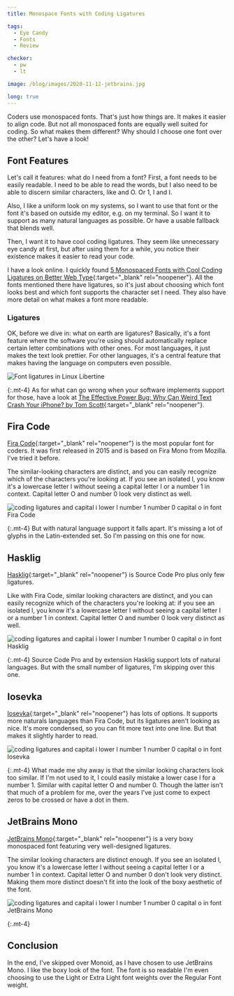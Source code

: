 ```yaml
---
title: Monospace Fonts with Coding Ligatures

tags:
  - Eye Candy
  - Fonts
  - Review

checker:
  - pw
  - lt

image: /blog/images/2020-11-12-jetbrains.jpg

long: true
---
```

Coders use monospaced fonts.
That's just how things are.
It makes it easier to align code.
But not all monospaced fonts are equally well suited for coding.
So what makes them different?
Why should I choose one font over the other?
Let's have a look!
<!-- more -->

## Font Features

Let's call it features: what do I need from a font?
First, a font needs to be easily readable.
I need to be able to read the words, but I also need to be able to discern similar characters, like and O. Or 1, l and I.

Also, I like a uniform look on my systems, so I want to use that font or the font it's based on outside my editor, e.g. on my terminal.
So I want it to support as many natural languages as possible.
Or have a usable fallback that blends well.

Then, I want it to have cool coding ligatures.
They seem like unnecessary eye candy at first, but after using them for a while, you notice their existence makes it easier to read your code.

I have a look online. I quickly found [5 Monospaced Fonts with Cool Coding Ligatures on Better Web Type](https://betterwebtype.com/articles/2020/02/13/5-monospaced-fonts-with-cool-coding-ligatures/){:target="_blank" rel="noopener"}.
All the fonts mentioned there have ligatures, so it's just about choosing which font looks best and which font supports the character set I need.
They also have more detail on what makes a font more readable.

### Ligatures

OK, before we dive in: what on earth are ligatures?
Basically, it's a font feature where the software you're using should automatically replace certain letter combinations with other ones.
For most languages, it just makes the text look prettier.
For other languages, it's a central feature that makes having the language on computers even possible.

<picture>
  <source srcset="{{ '/blog/images/2020-11-12-libertine.avif' | prepend: site.static_url | absolute_url }}" type="image/avif">
  <source srcset="{{ '/blog/images/2020-11-12-libertine.webp' | prepend: site.static_url | absolute_url }}" type="image/webp">
  <img loading="lazy" src="{{ '/blog/images/2020-11-12-libertine.png' | prepend: site.static_url | absolute_url }}" alt="Font ligatures in Linux Libertine">
</picture>

{:.mt-4}
As for what can go wrong when your software implements support for those, have a look at [The Effective Power Bug: Why Can Weird Text Crash Your iPhone? by Tom Scott](https://www.youtube.com/watch?v=hJLMSllzoLA){:target="_blank" rel="noopener"}.

## Fira Code

[Fira Code](https://github.com/tonsky/FiraCode){:target="_blank" rel="noopener"} is the most popular font for coders.
It was first released in 2015 and is based on Fira Mono from Mozilla.
I've tried it before.

The similar-looking characters are distinct, and you can easily recognize which of the characters you're looking at.
If you see an isolated l, you know it's a lowercase letter l without seeing a capital letter I or a number 1 in context.
Capital letter O and number 0 look very distinct as well.

<picture>
  <source srcset="{{ '/blog/images/2020-11-12-fira.avif' | prepend: site.static_url | absolute_url }}" type="image/avif">
  <source srcset="{{ '/blog/images/2020-11-12-fira.webp' | prepend: site.static_url | absolute_url }}" type="image/webp">
  <img loading="lazy" src="{{ '/blog/images/2020-11-12-fira.png' | prepend: site.static_url | absolute_url }}" alt="coding ligatures and capital i lower l number 1 number 0 capital o in font Fira Code">
</picture>

{:.mt-4}
But with natural language support it falls apart.
It's missing a lot of glyphs in the Latin-extended set.
So I'm passing on this one for now.

## Hasklig

[Hasklig](https://github.com/i-tu/Hasklig){:target="_blank" rel="noopener"} is Source Code Pro plus only few ligatures.

Like with Fira Code, similar looking characters are distinct, and you can easily recognize which of the characters you're looking at: if you see an isolated l, you know it's a lowercase letter l without seeing a capital letter I or a number 1 in context.
Capital letter O and number 0 look very distinct as well.

<picture>
  <source srcset="{{ '/blog/images/2020-11-12-hasklig.avif' | prepend: site.static_url | absolute_url }}" type="image/avif">
  <source srcset="{{ '/blog/images/2020-11-12-hasklig.webp' | prepend: site.static_url | absolute_url }}" type="image/webp">
  <img loading="lazy" src="{{ '/blog/images/2020-11-12-hasklig.png' | prepend: site.static_url | absolute_url }}" alt="coding ligatures and capital i lower l number 1 number 0 capital o in font Hasklig">
</picture>

{:.mt-4}
Source Code Pro and by extension Hasklig support lots of natural languages.
But with the small number of ligatures, I'm skipping over this one.

## Iosevka

[Iosevka](https://github.com/be5invis/Iosevka){:target="_blank" rel="noopener"} has lots of options.
It supports more naturals languages than Fira Code, but its ligatures aren't looking as nice.
It's more condensed, so you can fit more text into one line.
But that makes it slightly harder to read.

<picture>
  <source srcset="{{ '/blog/images/2020-11-12-iosevka.avif' | prepend: site.static_url | absolute_url }}" type="image/avif">
  <source srcset="{{ '/blog/images/2020-11-12-iosevka.webp' | prepend: site.static_url | absolute_url }}" type="image/webp">
  <img loading="lazy" src="{{ '/blog/images/2020-11-12-iosevka.png' | prepend: site.static_url | absolute_url }}" alt="coding ligatures and capital i lower l number 1 number 0 capital o in font Iosevka">
</picture>

{:.mt-4}
What made me shy away is that the similar looking characters look too similar.
If I'm not used to it, I could easily mistake a lower case l for a number 1.
Similar with capital letter O and number 0.
Though the latter isn't that much of a problem for me, over the years I've just come to expect zeros to be crossed or have a dot in them.

## JetBrains Mono

[JetBrains Mono](https://www.jetbrains.com/lp/mono/){:target="_blank" rel="noopener"} is a very boxy monospaced font featuring very well-designed ligatures.

The similar looking characters are distinct enough.
If you see an isolated l, you know it's a lowercase letter l without seeing a capital letter I or a number 1 in context.
Capital letter O and number 0 don't look very distinct.
Making them more distinct doesn't fit into the look of the boxy aesthetic of the font.

<picture>
  <source srcset="{{ '/blog/images/2020-11-12-jetbrains.avif' | prepend: site.static_url | absolute_url }}" type="image/avif">
  <source srcset="{{ '/blog/images/2020-11-12-jetbrains.webp' | prepend: site.static_url | absolute_url }}" type="image/webp">
  <img loading="lazy" src="{{ '/blog/images/2020-11-12-jetbrains.png' | prepend: site.static_url | absolute_url }}" alt="coding ligatures and capital i lower l number 1 number 0 capital o in font JetBrains Mono">
</picture>

{:.mt-4}
## Conclusion

In the end, I've skipped over Monoid, as I have chosen to use JetBrains Mono.
I like the boxy look of the font.
The font is so readable I'm even choosing to use the Light or Extra Light font weights over the Regular Font weight.
